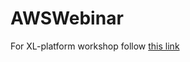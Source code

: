 # AWSWebinar

For XL-platform workshop follow [this link](https://github.com/xebialabs/AWSWebinar/xl-platform/README.md)